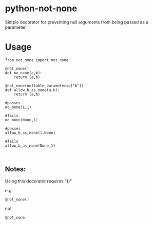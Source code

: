 # python-not-none
Simple decorator for preventing null arguments from being passed as a parameter.

# Usage
``````
from not_none import not_none

@not_none()
def no_none(a,b):
    return (a,b)
    
@not_none(nullable_parameters=["b"])
def allow_b_as_none(a,b):
    return (a,b)

#passes
no_none(1,1)

#fails
no_none(None,1)

#passes
allow_b_as_none(1,None)

#fails
allow_b_as_none(None,1)

  
``````

## Notes:
Using this decorator requires "()"

e.g.

```@not_none()```

not

```@not_none```